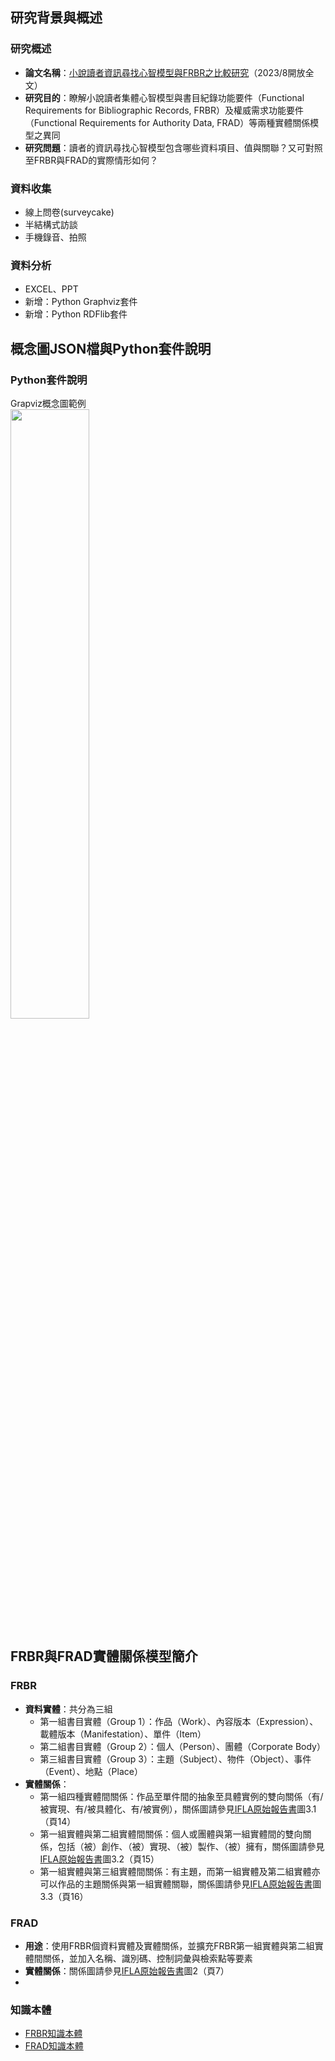 
<h2>研究背景與概述</h2>
<h3>研究概述</h3>
  <ul>
    <li><b>論文名稱</b>：<a href="https://etds.lib.tku.edu.tw/ETDS/Home/Detail/U0002-2307202123134400">小說讀者資訊尋找心智模型與FRBR之比較研究</a>（2023/8開放全文）</li>
    <li><b>研究目的</b>：瞭解小說讀者集體心智模型與書目紀錄功能要件（Functional Requirements for Bibliographic Records, FRBR）及權威需求功能要件（Functional Requirements for Authority Data, FRAD）等兩種實體關係模型之異同</li>
    <li><b>研究問題</b>：讀者的資訊尋找心智模型包含哪些資料項目、值與關聯？又可對照至FRBR與FRAD的實際情形如何？
</li>
  </ul>
<h3>資料收集</h3>
  <ul>
    <li>線上問卷(surveycake)</li>
    <li>半結構式訪談</li>
    <li>手機錄音、拍照</li>
  </ul>

<h3>資料分析</h3>
  <ul>
    <li>EXCEL、PPT</li>
    <li>新增：Python Graphviz套件</li>
    <li>新增：Python RDFlib套件</li>
  </ul>
<h2>概念圖JSON檔與Python套件說明</h2>
<h3>Python套件說明</h3>
  <p>
  <span>Grapviz概念圖範例</span>
  <br>
  <img src="https://github.com/jerryyehself/Python-thesis/blob/main/example.png?raw=true" width=50%></img>
  </p>

<h2>FRBR與FRAD實體關係模型簡介</h2>
<h3>FRBR</h3>
  <ul>
    <li><b>資料實體</b>：共分為三組
      <ul>
        <li>第一組書目實體（Group 1）：作品（Work）、內容版本（Expression）、載體版本（Manifestation）、單件（Item）</li>
        <li>第二組書目實體（Group 2）：個人（Person）、團體（Corporate Body）</li>
        <li>第三組書目實體（Group 3）：主題（Subject）、物件（Object）、事件（Event）、地點（Place）</li>
      </ul>
    </li>
    <li><b>實體關係</b>：
      <ul>
        <li>第一組四種實體間關係：作品至單件間的抽象至具體實例的雙向關係（有/被實現、有/被具體化、有/被實例），關係圖請參見<a href="https://repository.ifla.org/bitstream/123456789/811/2/ifla-functional-requirements-for-bibliographic-records-frbr.pdf">IFLA原始報告書</a>圖3.1（頁14）</li>
        <li>第一組實體與第二組實體間關係：個人或團體與第一組實體間的雙向關係，包括（被）創作、（被）實現、（被）製作、（被）擁有，關係圖請參見<a href="https://repository.ifla.org/bitstream/123456789/811/2/ifla-functional-requirements-for-bibliographic-records-frbr.pdf">IFLA原始報告書</a>圖3.2（頁15）</li>
        <li>第一組實體與第三組實體間關係：有主題，而第一組實體及第二組實體亦可以作品的主題關係與第一組實體關聯，關係圖請參見<a href="https://repository.ifla.org/bitstream/123456789/811/2/ifla-functional-requirements-for-bibliographic-records-frbr.pdf">IFLA原始報告書</a>圖3.3（頁16）</li>
      </ul>
    </li>
</ul>
  <h3>FRAD</h3>
    <ul>
      <li><b>用途</b>：使用FRBR個資料實體及實體關係，並擴充FRBR第一組實體與第二組實體間關係，並加入名稱、識別碼、控制詞彙與檢索點等要素</li>
      <li><b>實體關係</b>：關係圖請參見<a href="https://www.ifla.org/wp-content/uploads/2019/05/assets/cataloguing/frad/frad_2013.pdf">IFLA原始報告書</a>圖2（頁7）<li>
    </ul>                                                                                                                                                
  <h3>知識本體</h3>
      <ul>
        <li><a href="https://www.iflastandards.info/fr/frbr/frbrer.html">FRBR知識本體</a></li>
        <li><a href="https://www.iflastandards.info/fr/frad.html">FRAD知識本體</a></li>
      </ul>
